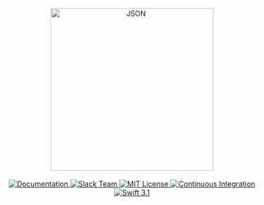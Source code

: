 <p align="center">
    <img src="https://cloud.githubusercontent.com/assets/1977704/25426618/0aef76de-2a70-11e7-95a5-b78b5a7ddc5b.png" width="320" alt="JSON">
    <br>
    <br>
    <a href="https://docs.vapor.codes/2.0/json/package/">
        <img src="http://img.shields.io/badge/read_the-docs-92A8D1.svg" alt="Documentation">
    </a>
    <a href="http://vapor.team">
        <img src="http://vapor.team/badge.svg" alt="Slack Team">
    </a>
    <a href="LICENSE">
        <img src="http://img.shields.io/badge/license-MIT-brightgreen.svg" alt="MIT License">
    </a>
    <a href="https://circleci.com/gh/vapor/json">
        <img src="https://circleci.com/gh/vapor/json.svg?style=shield" alt="Continuous Integration">
    </a>
    <a href="https://swift.org">
        <img src="http://img.shields.io/badge/swift-3.1-brightgreen.svg" alt="Swift 3.1">
    </a>
</p>
